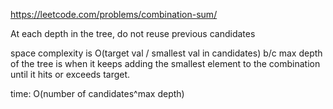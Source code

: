 https://leetcode.com/problems/combination-sum/  
    
At each depth in the tree, do not reuse previous candidates  
  
space complexity is O(target val / smallest val in candidates) b/c max depth of the tree is when it keeps adding the smallest element to the combination until it hits or exceeds target. 

time: O(number of candidates^max depth)

